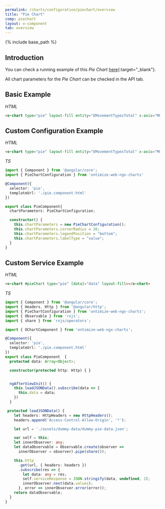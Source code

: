 ```yaml
---
permalink: /charts/configuration/piechart/overview
title: "Pie Chart"
comp: piechart
layout: o-component
tab: overview
---
```


{% include base_path %}


## Introduction

You can check a running example of this *Pie Chart* [here](https://try.imatia.com/ontimizeweb/v8/charts/main/other-charts/pie){:target="_blank"}.

All chart parameters for the *Pie Chart* can be checked in the API tab.


## Basic Example

*HTML*

```html
<o-chart type="pie" layout-fill entity="EMovementTypesTotal" x-axis="MOVEMENTTYPES" y-axis="MOVEMENT"></o-chart>
```


## Custom Configuration Example

*HTML*

```html
<o-chart type="pie" layout-fill entity="EMovementTypesTotal" x-axis="MOVEMENTTYPES" y-axis="MOVEMENT" [chart-parameters]="chartParameters"></o-chart>
```

*TS*

```ts
import { Component } from '@angular/core';
import { PieChartConfiguration } from 'ontimize-web-ngx-charts'

@Component({
  selector: 'pie',
  templateUrl: './pie.component.html'
})

export class PieComponent{
  chartParameters: PieChartConfiguration;

  constructor() {
    this.chartParameters = new PieChartConfiguration();
    this.chartParameters.cornerRadius = 20;
    this.chartParameters.legendPosition = "bottom";
    this.chartParameters.labelType = "value";
  }
}
```


## Custom Service Example

*HTML*

```html
<o-chart #pieChart type="pie" [data]="data" layout-fill></o-chart>
```

*TS*

```ts
import { Component } from '@angular/core';
import { Headers, Http } from '@angular/http';
import { PieChartConfiguration } from 'ontimize-web-ngx-charts';
import { Observable } from 'rxjs';
import { share } from 'rxjs/operators';

import { OChartComponent } from 'ontimize-web-ngx-charts';

@Component({
  selector: 'pie',
  templateUrl: './pie.component.html'
})
export class PieComponent  {
  protected data: Array<Object>;

  constructor(protected http: Http) { }


  ngAfterViewInit() {
    this.loadJSONData().subscribe(data => {
      this.data = data;
    })
  }

 protected loadJSONData() {
    let headers: HttpHeaders = new HttpHeaders();
    headers.append('Access-Control-Allow-Origin', '*');

    let url = './assets/dummy-data/dummy-pie-data.json';

    var self = this;
    let innerObserver: any;
    let dataObservable = Observable.create(observer =>
      innerObserver = observer).pipe(share());

    this.http
      .get(url, { headers: headers })
      .subscribe(res => {
        let data: any = res;
        self.serviceResponse = JSON.stringify(data, undefined, 2);
        innerObserver.next(data.values);
      }, error => innerObserver.error(error));
    return dataObservable;
  }
}
```
